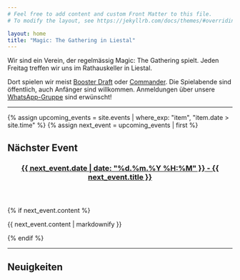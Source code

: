 ```yaml
---
# Feel free to add content and custom Front Matter to this file.
# To modify the layout, see https://jekyllrb.com/docs/themes/#overriding-theme-defaults

layout: home
title: "Magic: The Gathering in Liestal"
---
```


Wir sind ein Verein, der regelmässig Magic: The Gathering spielt. Jeden Freitag treffen wir uns im Rathauskeller in Liestal.

Dort spielen wir meist [Booster Draft](https://magic.wizards.com/de/formats/booster-draft) oder [Commander](https://magic.wizards.com/de/formats/commander).
Die Spielabende sind öffentlich, auch Anfänger sind willkommen. Anmeldungen über unsere [WhatsApp-Gruppe](https://chat.whatsapp.com/HQ7IINFrZB63esDNRqsIUw) sind erwünscht!

---

{% assign upcoming_events = site.events | where_exp: "item", "item.date > site.time" %}
{% assign next_event = upcoming_events | first %}

## Nächster Event

<article>
    <header>
        <h3><a href="{{next_event.url}}"><date>{{ next_event.date | date: "%d.%m.%Y %H:%M" }}</date> - {{ next_event.title }}</a></h3>
    </header>
{% if next_event.content %}
    <p>{{ next_event.content | markdownify }}</p>
{% endif %}
</article>

---

## Neuigkeiten
